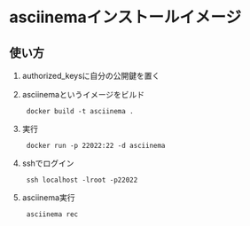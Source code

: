 # asciinemaインストールイメージ

## 使い方

1. authorized_keysに自分の公開鍵を置く
2. asciinemaというイメージをビルド

        docker build -t asciinema .
3. 実行

        docker run -p 22022:22 -d asciinema
4. sshでログイン
    
        ssh localhost -lroot -p22022
5. asciinema実行
        
        asciinema rec


